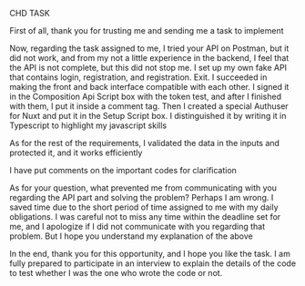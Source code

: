CHD TASK

First of all, thank you for trusting me and sending me a task to implement

Now, regarding the task assigned to me, I tried your API on Postman, but it did not work, and from my not a little experience in the backend, I feel that the API is not complete, but this did not stop me. I set up my own fake API that contains login, registration, and registration. Exit. I succeeded in making the front and back interface compatible with each other. I signed it in the Composition Api Script box with the token test, and after I finished with them, I put it inside a comment tag. Then I created a special Authuser for Nuxt and put it in the Setup Script box. I distinguished it by writing it in Typescript to highlight my javascript skills

As for the rest of the requirements, I validated the data in the inputs and protected it, and it works efficiently

I have put comments on the important codes for clarification

As for your question, what prevented me from communicating with you regarding the API part and solving the problem? Perhaps I am wrong. I saved time due to the short period of time assigned to me with my daily obligations. I was careful not to miss any time within the deadline set for me, and I apologize if I did not communicate with you regarding that problem. But I hope you understand my explanation of the above

In the end, thank you for this opportunity, and I hope you like the task. I am fully prepared to participate in an interview to explain the details of the code to test whether I was the one who wrote the code or not.

